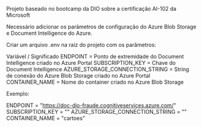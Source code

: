 Projeto baseado no bootcamp da DIO sobre a certificação AI-102 da Microsoft

Necessário adicionar os parâmetros de configuração do Azure Blob Storage e Document Intelligence do Azure.

Criar um arquivo .env na raiz do projeto com os parâmetros:

Variável / Significado
ENDPOINT = Ponto de extremidade do Document Intelligence criado no Azure Portal
SUBSCRIPTION_KEY = Chave do Document Intelligence
AZURE_STORAGE_CONNECTION_STRING = String de conexão do Azure Blob Storage criado no Azure Portal
CONTAINER_NAME = Nome do container criado no Azure Blob Storage



Exemplo:



ENDPOINT = "https://doc-dio-fraude.cognitiveservices.azure.com/"
SUBSCRIPTION_KEY = ""
AZURE_STORAGE_CONNECTION_STRING = ""
CONTAINER_NAME = "cartoes"
